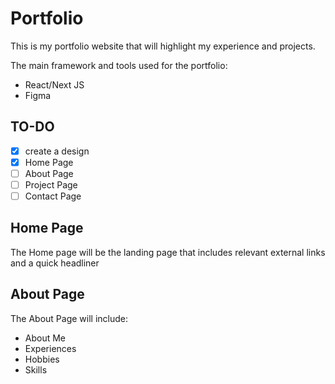 # Portfolio

This is my portfolio website that will highlight my experience and projects.

The main framework and tools used for the portfolio:

- React/Next JS
- Figma

## TO-DO

- [x] create a design
- [x] Home Page
- [ ] About Page
- [ ] Project Page
- [ ] Contact Page

## Home Page

The Home page will be the landing page that includes relevant external links and a quick headliner

## About Page

The About Page will include:

- About Me
- Experiences
- Hobbies
- Skills
